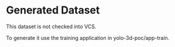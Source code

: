 # Generated Dataset

This dataset is not checked into VCS.

To generate it use the training application in yolo-3d-poc/app-train.